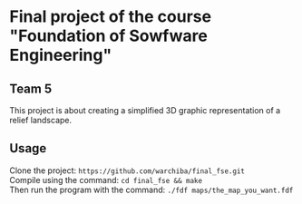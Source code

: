 # Final project of the course "Foundation of Sowfware Engineering" 
## Team 5

This project is about creating a simplified 3D graphic representation of a relief landscape.

## Usage

Clone the project: `https://github.com/warchiba/final_fse.git`\
Compile using the command: `cd final_fse && make`\
Then run the program with the command: `./fdf maps/the_map_you_want.fdf`
